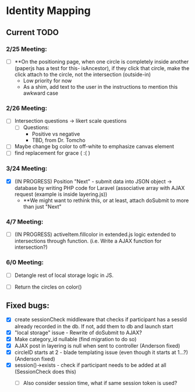 # Identity Mapping

## Current TODO

### 2/25 Meeting:
  - [ ] **On the positioning page, when one circle is completely inside another (paperjs has a test for this- isAncestor), if they click that circle, make the click attach to the circle, not the intersection (outside-in)
    - Low priority for now
    - As a shim, add text to the user in the instructions to mention this awkward case
    
### 2/26 Meeting: 
  - [ ] Intersection questions -> likert scale questions
    - [ ] Questions:
      - Positive vs negative
      - TBD, from Dr. Tomcho
  - [ ] Maybe change bg color to off-white to emphasize canvas element
  - [ ] find replacement for grace ( :( )
  
### 3/24 Meeting: 
  - [x] (IN PROGRESS) Position "Next" - submit data into JSON object -> database by writing PHP code for Laravel (associative array with AJAX request (example is inside layering.js))
    - **We might want to rethink this, or at least, attach doSubmit to more than just "Next"
  
### 4/7 Meeting:
  - [ ] (IN PROGRESS) activeItem.fillcolor in extended.js logic extended to intersections through function. (i.e. Write a AJAX function for intersection?)
    
### 6/0 Meeting:
- [ ] Detangle rest of local storage logic in JS.
- [ ] Return the circles on color()


## Fixed bugs:
  - [x] create sessionCheck middleware that checks if participant has a sessId already recorded in the db. If not, add them to db and launch start
  - [x] "local storage" issue - Rewrite of doSubmit to AJAX?
  - [x] Make category_id nullable (find migration to do so)
  - [x] AJAX post in layering is null when sent to controller (Anderson fixed)
  - [x] circleID starts at 2 - blade templating issue (even though it starts at 1...?) (Anderson fixed)
  - [x] session()->exists - check if participant needs to be added at all (SessionCheck does this)
    - [ ] Also consider session time, what if same session token is used?



